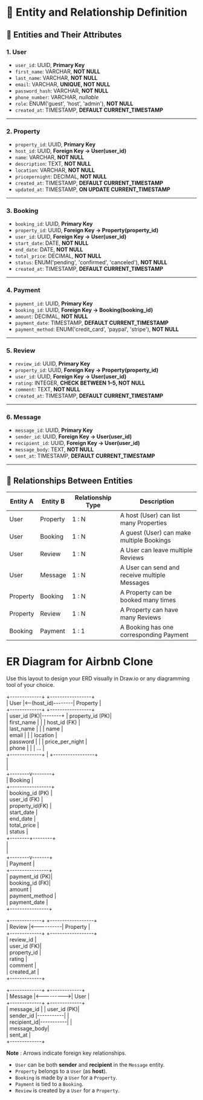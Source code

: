 # 📘 Entity and Relationship Definition

## 🔹 Entities and Their Attributes

### **1. User**
- `user_id`: UUID, **Primary Key**
- `first_name`: VARCHAR, **NOT NULL**
- `last_name`: VARCHAR, **NOT NULL**
- `email`: VARCHAR, **UNIQUE, NOT NULL**
- `password_hash`: VARCHAR, **NOT NULL**
- `phone_number`: VARCHAR, *nullable*
- `role`: ENUM('guest', 'host', 'admin'), **NOT NULL**
- `created_at`: TIMESTAMP, **DEFAULT CURRENT_TIMESTAMP**

---

### **2. Property**
- `property_id`: UUID, **Primary Key**
- `host_id`: UUID, **Foreign Key → User(user_id)**
- `name`: VARCHAR, **NOT NULL**
- `description`: TEXT, **NOT NULL**
- `location`: VARCHAR, **NOT NULL**
- `pricepernight`: DECIMAL, **NOT NULL**
- `created_at`: TIMESTAMP, **DEFAULT CURRENT_TIMESTAMP**
- `updated_at`: TIMESTAMP, **ON UPDATE CURRENT_TIMESTAMP**

---

### **3. Booking**
- `booking_id`: UUID, **Primary Key**
- `property_id`: UUID, **Foreign Key → Property(property_id)**
- `user_id`: UUID, **Foreign Key → User(user_id)**
- `start_date`: DATE, **NOT NULL**
- `end_date`: DATE, **NOT NULL**
- `total_price`: DECIMAL, **NOT NULL**
- `status`: ENUM('pending', 'confirmed', 'canceled'), **NOT NULL**
- `created_at`: TIMESTAMP, **DEFAULT CURRENT_TIMESTAMP**

---

### **4. Payment**
- `payment_id`: UUID, **Primary Key**
- `booking_id`: UUID, **Foreign Key → Booking(booking_id)**
- `amount`: DECIMAL, **NOT NULL**
- `payment_date`: TIMESTAMP, **DEFAULT CURRENT_TIMESTAMP**
- `payment_method`: ENUM('credit_card', 'paypal', 'stripe'), **NOT NULL**

---

### **5. Review**
- `review_id`: UUID, **Primary Key**
- `property_id`: UUID, **Foreign Key → Property(property_id)**
- `user_id`: UUID, **Foreign Key → User(user_id)**
- `rating`: INTEGER, **CHECK BETWEEN 1–5, NOT NULL**
- `comment`: TEXT, **NOT NULL**
- `created_at`: TIMESTAMP, **DEFAULT CURRENT_TIMESTAMP**

---

### **6. Message**
- `message_id`: UUID, **Primary Key**
- `sender_id`: UUID, **Foreign Key → User(user_id)**
- `recipient_id`: UUID, **Foreign Key → User(user_id)**
- `message_body`: TEXT, **NOT NULL**
- `sent_at`: TIMESTAMP, **DEFAULT CURRENT_TIMESTAMP**

---

## 🔗 Relationships Between Entities

| **Entity A** | **Entity B** | **Relationship Type** | **Description** |
|--------------|--------------|------------------------|------------------|
| User         | Property     | 1 : N                  | A host (User) can list many Properties |
| User         | Booking      | 1 : N                  | A guest (User) can make multiple Bookings |
| User         | Review       | 1 : N                  | A User can leave multiple Reviews |
| User         | Message      | 1 : N                  | A User can send and receive multiple Messages |
| Property     | Booking      | 1 : N                  | A Property can be booked many times |
| Property     | Review       | 1 : N                  | A Property can have many Reviews |
| Booking      | Payment      | 1 : 1                  | A Booking has one corresponding Payment |


# ER Diagram for Airbnb Clone

Use this layout to design your ERD visually in Draw.io or any diagramming tool of your choice.

+-------------+                    +-----------------+        
|   User      |<--(host_id)--------|     Property    |        
+-------------+                    +-----------------+        
| user_id (PK)|--------+           | property_id (PK)|        
| first_name  |        |           | host_id (FK)    |        
| last_name   |        |           | name            |        
| email       |        |           | location        |        
| password    |        |           | price_per_night |        
| phone       |        |           | ...             |        
+-------------+        |           +-----------------+        
                       |                                   
                       |                                   
              +--------v--------+                          
              |    Booking      |                          
              +-----------------+                          
              | booking_id (PK) |                          
              | user_id (FK)    |                          
              | property_id(FK) |                          
              | start_date      |                          
              | end_date        |                          
              | total_price     |                          
              | status          |                          
              +--------+--------+                          
                       |                                   
                       |                                   
              +--------v-------+                          
              |    Payment     |                          
              +----------------+                          
              | payment_id (PK)|                          
              | booking_id (FK)|                          
              | amount         |                          
              | payment_method |                          
              | payment_date   |                          
              +----------------+                          

+-------------+           +------------------+             
|   Review    |<----------|     Property     |             
+-------------+           +------------------+             
| review_id   |                                  
| user_id (FK)|                                  
| property_id |                                  
| rating      |                                  
| comment     |                                  
| created_at  |                                  
+-------------+                                  

+-------------+           +-------------+                 
|  Message    |<--------->|    User     |                 
+-------------+           +-------------+                 
| message_id  |           | user_id (PK)|                 
| sender_id   |-----------|             |                 
| recipient_id|-----------|             |                 
| message_body|                                         
| sent_at     |                                         
+-------------+                                         

**Note** : Arrows indicate foreign key relationships.

- `User` can be both **sender** and **recipient** in the `Message` entity.
- `Property` belongs to a `User` (as **host**).
- `Booking` is made by a `User` for a `Property`.
- `Payment` is tied to a `Booking`.
- `Review` is created by a `User` for a `Property`.
